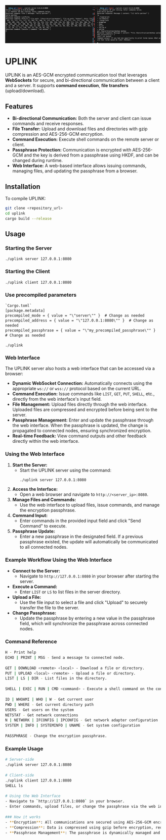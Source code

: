 <img src="https://raw.githubusercontent.com/krystianbajno/krystianbajno/main/img/uplink.png"/>


# UPLINK

UPLINK is an AES-GCM encrypted communication tool that leverages **WebSockets** for secure, and bi-directional communication between a client and a server. It supports **command execution**, **file transfers** (upload/download).

## Features

- **Bi-directional Communication:** Both the server and client can issue commands and receive responses.
- **File Transfer:** Upload and download files and directories with gzip compression and AES-256-GCM encryption.
- **Command Execution:** Execute shell commands on the remote server or client.
- **Passphrase Protection:** Communication is encrypted with AES-256-GCM and the key is derived from a passphrase using HKDF, and can be changed during runtime.
- **Web Interface:** A web-based interface allows issuing commands, managing files, and updating the passphrase from a browser.

## Installation

To compile UPLINK:

```sh
git clone <repository_url>
cd uplink
cargo build --release
```

## Usage
### Starting the Server
```
./uplink server 127.0.0.1:8080
```
### Starting the Client
```
./uplink client 127.0.0.1:8080
```

### Use precompiled parameters
```
`Cargo.toml`
[package.metadata]
precompiled_mode = { value = "\"server\"" }  # Change as needed
precompiled_address = { value = "\"127.0.0.1:8080\"" }  # Change as needed
precompiled_passphrase = { value = "\"my_precompiled_passphrase\"" }  # Change as needed

./uplink
```

### Web Interface
The UPLINK server also hosts a web interface that can be accessed via a browser:

- **Dynamic WebSocket Connection:** Automatically connects using the appropriate `ws://` or `wss://` protocol based on the current URL.
- **Command Execution:** Issue commands like `LIST`, `GET`, `PUT`, `SHELL`, etc., directly from the web interface's input field.
- **File Management:** Upload files directly through the web interface. Uploaded files are compressed and encrypted before being sent to the server.
- **Passphrase Management:** Enter and update the passphrase through the web interface. When the passphrase is updated, the change is propagated to connected nodes, ensuring synchronized encryption.
- **Real-time Feedback:** View command outputs and other feedback directly within the web interface.

### Using the Web Interface

1. **Start the Server:** 
   - Start the UPLINK server using the command:
     ```sh
     ./uplink server 127.0.0.1:8080
     ```
2. **Access the Interface:** 
   - Open a web browser and navigate to `http://<server_ip>:8080`.
3. **Manage Files and Commands:**
   - Use the web interface to upload files, issue commands, and manage the encryption passphrase.
4. **Command Input:**
   - Enter commands in the provided input field and click "Send Command" to execute.
5. **Passphrase Update:**
   - Enter a new passphrase in the designated field. If a previous passphrase existed, the update will automatically be communicated to all connected nodes.

### Example Workflow Using the Web Interface

- **Connect to the Server:**
  - Navigate to `http://127.0.0.1:8080` in your browser after starting the server.
- **Execute a Command:**
  - Enter `LIST` or `LS` to list files in the server directory.
- **Upload a File:**
  - Use the file input to select a file and click "Upload" to securely transfer the file to the server.
- **Change Passphrase:**
  - Update the passphrase by entering a new value in the passphrase field, which will synchronize the passphrase across connected nodes.

### Command Reference
```bash
H - Print help
ECHO | PRINT | MSG - Send a message to connected node.

GET | DOWNLOAD <remote> <local> - Download a file or directory.
PUT | UPLOAD <local> <remote> - Upload a file or directory.
LIST | LS | DIR - List files in the directory.

SHELL | EXEC | RUN | CMD <command> - Execute a shell command on the connected node.

ID | WHOAMI | WHO | W - Get current user
PWD | WHERE - Get current directory path
USERS - Get users on the system
NETSTAT - Get network connections
N | NETWORK | IFCONFIG | IPCONFIG - Get network adapter configuration
SYSTEM | INFO | SYSTEMINFO | UNAME - Get system configuration

PASSPHRASE - Change the encryption passphrase.
```

### Example Usage

```sh
# Server-side
./uplink server 127.0.0.1:8080

# Client-side
./uplink client 127.0.0.1:8080
SHELL ls

# Using the Web Interface
- Navigate to `http://127.0.0.1:8080` in your browser.
- Enter commands, upload files, or change the passphrase via the web interface.

### How it works
- **Encryption**: All communications are secured using AES-256-GCM encryption.
- **Compression**: Data is compressed using gzip before encryption, reducing transmission size.
- **Passphrase Management**: The passphrase is dynamically managed and can be updated during a session. Updates are automatically synchronized across connected nodes.